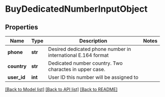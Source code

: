 # BuyDedicatedNumberInputObject

## Properties
Name | Type | Description | Notes
------------ | ------------- | ------------- | -------------
**phone** | **str** | Desired dedicated phone number in international E.164 format | 
**country** | **str** | Dedicated number country. Two charactes in upper case. | 
**user_id** | **int** | User ID this number will be assigned to | 

[[Back to Model list]](../README.md#documentation-for-models) [[Back to API list]](../README.md#documentation-for-api-endpoints) [[Back to README]](../README.md)


